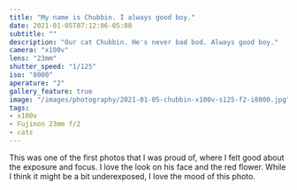 ```yaml
---
title: "My name is Chubbin. I always good boy."
date: 2021-01-05T07:12:06-05:00
subtitle: ""
description: "Our cat Chubbin. He's never bad bod. Always good boy."
camera: "x100v"
lens: "23mm"
shutter_speed: "1/125"
iso: "8000"
aperature: "2"
gallery_feature: true
image: "/images/photography/2021-01-05-chubbin-x100v-s125-f2-i8000.jpg"
tags:
- x100v
- Fujinon 23mm f/2
- cats
---
```


This was one of the first photos that I was proud of, where I felt good about the
exposure and focus. I love the look on his face and the red flower. While I think
it might be a bit underexposed, I love the mood of this photo.

